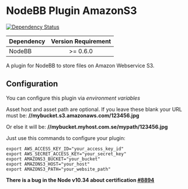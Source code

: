 NodeBB Plugin AmazonS3
======================

[![Dependency Status](https://david-dm.org/wladiston/nodebb-plugin-amazons3.png)](https://david-dm.org/wladiston/nodebb-plugin-amazons3)

| Dependency     | Version Requirement     |
| -------------- |:-----------------------:|
| NodeBB         | >= 0.6.0 |

A plugin for NodeBB to store files on Amazon Webservice S3.

Configuration
-------------

You can configure this plugin via *environment variables*

Asset host and asset path are optional. If you leave these blank your URL must be: **//mybucket.s3.amazonaws.com/123456.jpg**

Or else it will be: **//mybucket.myhost.com.se/mypath/123456.jpg**

Just use this commands to configure your plugin:

    export AWS_ACCESS_KEY_ID="your_access_key_id"
    export AWS_SECRET_ACCESS_KEY="your_secret_key"
    export AMAZONS3_BUCKET="your_bucket"
    export AMAZONS3_HOST="your_host"
    export AMAZONS3_PATH="your_website_path"

**There is a bug in the Node v10.34 about certification [#8894](https://github.com/joyent/node/issues/8894)**